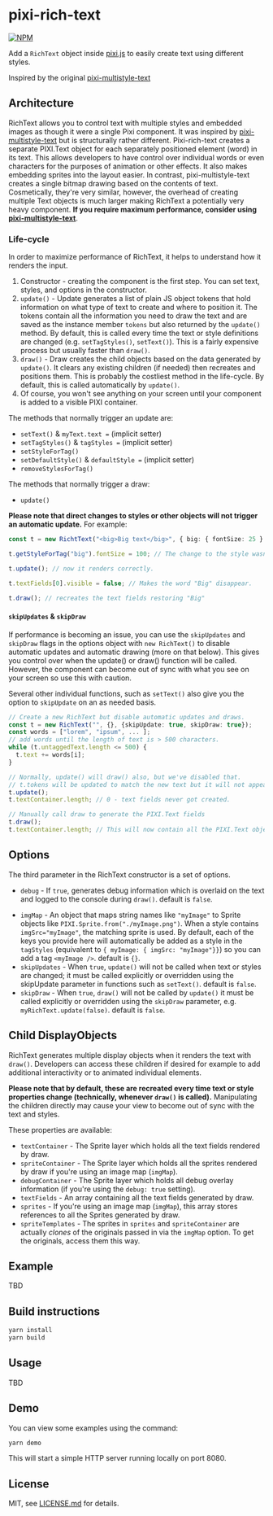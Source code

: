 # pixi-rich-text

[![NPM](https://nodei.co/npm/pixi-rich-text.png)](https://nodei.co/npm/pixi-rich-text/)

Add a `RichText` object inside [pixi.js](https://github.com/GoodBoyDigital/pixi.js) to easily create text using different styles.

Inspired by the original [pixi-multistyle-text](https://github.com/tleunen/pixi-multistyle-text)

## Architecture

RichText allows you to control text with multiple styles and embedded images as though it were a single Pixi component. It was inspired by [pixi-multistyle-text](https://github.com/tleunen/pixi-multistyle-text) but is structurally rather different. Pixi-rich-text creates a separate PIXI.Text object for each separately positioned element (word) in its text. This allows developers to have control over individual words or even characters for the purposes of animation or other effects. It also makes embedding sprites into the layout easier. In contrast, pixi-multistyle-text creates a single bitmap drawing based on the contents of text. Cosmetically, they're very similar, however, the overhead of creating multiple Text objects is much larger making RichText a potentially very heavy component. **If you require maximum performance, consider using [pixi-multistyle-text](https://github.com/tleunen/pixi-multistyle-text)**.

### Life-cycle

In order to maximize performance of RichText, it helps to understand how it renders the input.

1. Constructor - creating the component is the first step. You can set text, styles, and options in the constructor.
2. `update()` - Update generates a list of plain JS object tokens that hold information on what type of text to create and where to position it. The tokens contain all the information you need to draw the text and are saved as the instance member `tokens` but also returned by the `update()` method. By default, this is called every time the text or style definitions are changed (e.g. `setTagStyles()`, `setText()`). This is a fairly expensive process but usually faster than `draw()`.
3. `draw()` - Draw creates the child objects based on the data generated by `update()`. It clears any existing children (if needed) then recreates and positions them. This is probably the costliest method in the life-cycle. By default, this is called automatically by `update()`.
4. Of course, you won't see anything on your screen until your component is added to a visible PIXI container.

The methods that normally trigger an update are:

- `setText()` & `myText.text =` (implicit setter)
- `setTagStyles()` & `tagStyles =` (implicit setter)
- `setStyleForTag()`
- `setDefaultStyle()` & `defaultStyle =` (implicit setter)
- `removeStylesForTag()`

The methods that normally trigger a draw:

- `update()`

**Please note that direct changes to styles or other objects will not trigger an automatic update.** For example:

```typescript
const t = new RichtText("<big>Big text</big>", { big: { fontSize: 25 } }); // renders "Big text" at 25px

t.getStyleForTag("big").fontSize = 100; // The change to the style wasn't detected. It still renders "Big text" at 25px

t.update(); // now it renders correctly.

t.textFields[0].visible = false; // Makes the word "Big" disappear.

t.draw(); // recreates the text fields restoring "Big"
```

#### `skipUpdates` & `skipDraw`

If performance is becoming an issue, you can use the `skipUpdates` and `skipDraw` flags in the options object with `new RichText()` to disable automatic updates and automatic drawing (more on that below). This gives you control over when the update() or draw() function will be called. However, the component can become out of sync with what you see on your screen so use this with caution.

Several other individual functions, such as `setText()` also give you the option to `skipUpdate` on an as needed basis.

```typescript
// Create a new RichText but disable automatic updates and draws.
const t = new RichText("", {}, {skipUpdate: true, skipDraw: true});
const words = ["lorem", "ipsum", ... ];
// add words until the length of text is > 500 characters.
while (t.untaggedText.length <= 500) {
  t.text += words[i];
}

// Normally, update() will draw() also, but we've disabled that.
// t.tokens will be updated to match the new text but it will not appear on the screen.
t.update();
t.textContainer.length; // 0 - text fields never got created.

// Manually call draw to generate the PIXI.Text fields
t.draw();
t.textContainer.length; // This will now contain all the PIXI.Text objects created by draw.
```

## Options

The third parameter in the RichText constructor is a set of options.

- `debug` - If `true`, generates debug information which is overlaid on the text and logged to the console during `draw()`. default is `false`.
<!-- - `splitStyle` - Allows you to specify how the text should be split into PIXI.Text objects. Optional values are "words" (default) and "characters". -->
- `imgMap` - An object that maps string names like `"myImage"` to Sprite objects like `PIXI.Sprite.from("./myImage.png")`. When a style contains `imgSrc="myImage"`, the matching sprite is used. By default, each of the keys you provide here will automatically be added as a style in the `tagStyles` (equivalent to `{ myImage: { imgSrc: "myImage"}}`) so you can add a tag `<myImage />`. default is `{}`.
- `skipUpdates` - When `true`, `update()` will not be called when text or styles are changed; it must be called explicitly or overridden using the skipUpdate parameter in functions such as `setText()`. default is `false`.
- `skipDraw` - When `true`, `draw()` will not be called by `update()` it must be called explicitly or overridden using the `skipDraw` parameter, e.g. `myRichText.update(false)`. default is `false`.

## Child DisplayObjects

RichText generates multiple display objects when it renders the text with `draw()`. Developers can access these children if desired for example to add additional interactivity or to animated individual elements.

**Please note that by default, these are recreated every time text or style properties change (technically, whenever `draw()` is called).** Manipulating the children directly may cause your view to become out of sync with the text and styles.

These properties are available:

- `textContainer` - The Sprite layer which holds all the text fields rendered by draw.
- `spriteContainer` - The Sprite layer which holds all the sprites rendered by draw if you're using an image map (`imgMap`).
- `debugContainer` - The Sprite layer which holds all debug overlay information (if you're using the `debug: true` setting).
- `textFields` - An array containing all the text fields generated by draw.
- `sprites` - If you're using an image map (`imgMap`), this array stores references to all the Sprites generated by draw.
- `spriteTemplates` - The sprites in `sprites` and `spriteContainer` are actually _clones_ of the originals passed in via the `imgMap` option. To get the originals, access them this way.

## Example

TBD

## Build instructions

```bash
yarn install
yarn build
```

## Usage

TBD

## Demo

You can view some examples using the command:

```bash
yarn demo
```

This will start a simple HTTP server running locally on port 8080.

## License

MIT, see [LICENSE.md](http://github.com/tleunen/pixi-multistyle-text/blob/master/LICENSE.md) for details.
